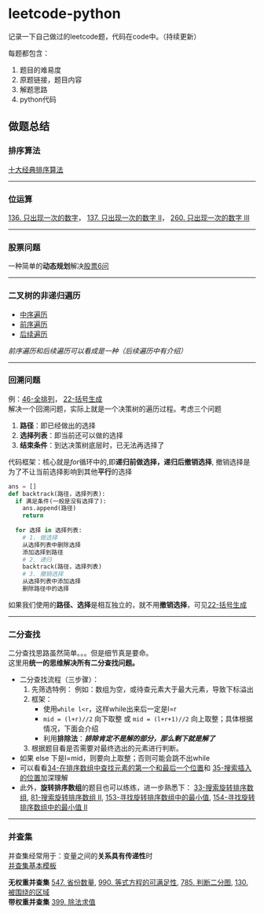 # leetcode-python
记录一下自己做过的leetcode题，代码在code中。（持续更新）

每题都包含：
  1. 题目的难易度
  2. 原题链接，题目内容
  3. 解题思路
  4. python代码
## 做题总结
### 排序算法
[十大经典排序算法](https://github.com/czzbb/leetcode-python/blob/master/code/0000-%E5%8D%81%E5%A4%A7%E7%BB%8F%E5%85%B8%E6%8E%92%E5%BA%8F%E7%AE%97%E6%B3%95.md)

---
### 位运算
[136. 只出现一次的数字](https://github.com/czzbb/leetcode-python/blob/master/code/0136-%E5%8F%AA%E5%87%BA%E7%8E%B0%E4%B8%80%E6%AC%A1%E7%9A%84%E6%95%B0%E5%AD%97.md)，
[137. 只出现一次的数字 II](https://github.com/czzbb/leetcode-python/blob/master/code/0137-%E5%8F%AA%E5%87%BA%E7%8E%B0%E4%B8%80%E6%AC%A1%E7%9A%84%E6%95%B0%E5%AD%97%20II.md)，
[260. 只出现一次的数字 III](https://github.com/czzbb/leetcode-python/blob/master/code/0260-%E5%8F%AA%E5%87%BA%E7%8E%B0%E4%B8%80%E6%AC%A1%E7%9A%84%E6%95%B0%E5%AD%97%20III.md)

---
### 股票问题
一种简单的**动态规划**解决[股票6问](https://github.com/czzbb/leetcode-python/blob/master/code/0000-%E8%82%A1%E7%A5%A86%E9%97%AE%E6%B1%87%E6%80%BB.md)

---
### 二叉树的非递归遍历
* [中序遍历](https://github.com/czzbb/leetcode-python/blob/master/code/0094-%E4%BA%8C%E5%8F%89%E6%A0%91%E7%9A%84%E4%B8%AD%E5%BA%8F%E9%81%8D%E5%8E%86.md)
* [前序遍历](https://github.com/czzbb/leetcode-python/blob/master/code/0144-%E4%BA%8C%E5%8F%89%E6%A0%91%E7%9A%84%E5%89%8D%E5%BA%8F%E9%81%8D%E5%8E%86.md)
* [后续遍历](https://github.com/czzbb/leetcode-python/blob/master/code/0145-%E4%BA%8C%E5%8F%89%E6%A0%91%E7%9A%84%E5%90%8E%E7%BB%AD%E9%81%8D%E5%8E%86.md)

*前序遍历和后续遍历可以看成是一种（后续遍历中有介绍）*

---
### 回溯问题
例：[46-全排列](https://github.com/czzbb/leetcode-python/blob/master/code/0046-%E5%85%A8%E6%8E%92%E5%88%97.md)，
[22-括号生成](https://github.com/czzbb/leetcode-python/blob/master/code/0022-%E6%8B%AC%E5%8F%B7%E7%94%9F%E6%88%90.md)  
解决一个回溯问题，实际上就是一个决策树的遍历过程。考虑三个问题
1. **路径**：即已经做出的选择
2. **选择列表**：即当前还可以做的选择
3. **结束条件**：到达决策树底层时，已无法再选择了

代码框架：核心就是*for*循环中的,即**递归前做选择，递归后撤销选择**, 撤销选择是为了不让当前选择影响到其他**平行**的选择
```python
ans = []
def backtrack(路径，选择列表):
  if 满足条件(一般是没有选择了):
    ans.append(路径)
    return
  
  for 选择 in 选择列表:
    # 1. 做选择
    从选择列表中删除选择
    添加选择到路径
    # 2. 递归
    backtrack(路径，选择列表)
    # 3. 撤销选择
    从选择列表中添加选择
    删除路径中的选择
```
如果我们使用的**路径、选择**是相互独立的，就不用**撤销选择**，可见[22-括号生成](https://github.com/czzbb/leetcode-python/blob/master/code/0022-%E6%8B%AC%E5%8F%B7%E7%94%9F%E6%88%90.md)  

---
### 二分查找
二分查找思路虽然简单。。。但是细节真是要命。  
这里用**统一的思维解决所有二分查找问题。**
* 二分查找流程（三步骤）：
  1. 先筛选特例：
    例如：数组为空，或待查元素大于最大元素，导致下标溢出
  2. 框架：
      * 使用`while l<r`，这样while出来后一定是l=r
      * `mid = (l+r)//2` 向下取整 或  `mid = (l+r+1)//2` 向上取整；具体根据情况，下面会介绍
      * 利用**排除法**：***排除肯定不是解的部分，那么剩下就是解了***
  3. 根据题目看是否需要对最终选出的元素进行判断。
* 如果 else 下是l=mid，则要向上取整；否则可能会跳不出while  
* 可以看看[34-在排序数组中查找元素的第一个和最后一个位置](https://github.com/czzbb/leetcode-python/blob/master/code/0034-%E5%9C%A8%E6%8E%92%E5%BA%8F%E6%95%B0%E7%BB%84%E4%B8%AD%E6%9F%A5%E6%89%BE%E5%85%83%E7%B4%A0%E7%9A%84%E7%AC%AC%E4%B8%80%E4%B8%AA%E5%92%8C%E6%9C%80%E5%90%8E%E4%B8%80%E4%B8%AA%E4%BD%8D%E7%BD%AE.md)和
[35-搜索插入的位置](https://github.com/czzbb/leetcode-python/blob/master/code/0035-%E6%90%9C%E7%B4%A2%E6%8F%92%E5%85%A5%E4%BD%8D%E7%BD%AE.md)加深理解
* 此外，**旋转排序数组**的题目也可以练练，进一步熟悉下：
[33-搜索旋转排序数组](https://github.com/czzbb/leetcode-python/blob/master/code/0033-%E6%90%9C%E7%B4%A2%E6%97%8B%E8%BD%AC%E6%8E%92%E5%BA%8F%E6%95%B0%E7%BB%84.md), 
[81-搜索旋转排序数组 II](https://github.com/czzbb/leetcode-python/blob/master/code/0081-%E6%90%9C%E7%B4%A2%E6%97%8B%E8%BD%AC%E6%8E%92%E5%BA%8F%E6%95%B0%E7%BB%84%20II.md), 
[153-寻找旋转排序数组中的最小值](https://github.com/czzbb/leetcode-python/blob/master/code/0153-%E5%AF%BB%E6%89%BE%E6%97%8B%E8%BD%AC%E6%8E%92%E5%BA%8F%E6%95%B0%E7%BB%84%E4%B8%AD%E7%9A%84%E6%9C%80%E5%B0%8F%E5%80%BC.md), 
[154-寻找旋转排序数组中的最小值 II](https://github.com/czzbb/leetcode-python/blob/master/code/0154-%E5%AF%BB%E6%89%BE%E6%97%8B%E8%BD%AC%E6%8E%92%E5%BA%8F%E6%95%B0%E7%BB%84%E4%B8%AD%E7%9A%84%E6%9C%80%E5%B0%8F%E5%80%BC%20II.md)

---
### 并查集
并查集经常用于：变量之间的**关系具有传递性**时  
[并查集基本模板](https://github.com/czzbb/leetcode-python/blob/master/code/0000-%E5%B9%B6%E6%9F%A5%E9%9B%86%E5%9F%BA%E6%9C%AC%E6%A8%A1%E6%9D%BF.md)  

**无权重并查集**
[547. 省份数量](https://github.com/czzbb/leetcode-python/blob/master/code/0547-%E7%9C%81%E4%BB%BD%E6%95%B0%E9%87%8F.md), 
[990. 等式方程的可满足性](https://github.com/czzbb/leetcode-python/blob/master/code/0990-%E7%AD%89%E5%BC%8F%E6%96%B9%E7%A8%8B%E7%9A%84%E5%8F%AF%E6%BB%A1%E8%B6%B3%E6%80%A7.md), 
[785. 判断二分图](https://github.com/czzbb/leetcode-python/blob/master/code/0785-%E5%88%A4%E6%96%AD%E4%BA%8C%E5%88%86%E5%9B%BE.md), 
[130. 被围绕的区域](https://github.com/czzbb/leetcode-python/blob/master/code/0130-%E8%A2%AB%E5%9B%B4%E7%BB%95%E7%9A%84%E5%8C%BA%E5%9F%9F.md)  
**带权重并查集**
[399. 除法求值](https://github.com/czzbb/leetcode-python/blob/master/code/0399-%E9%99%A4%E6%B3%95%E6%B1%82%E5%80%BC.md)
